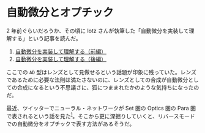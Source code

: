 # 自動微分とオプチック

2 年前ぐらいだろうか、その頃に lotz さんが執筆した「自動微分を実装して理解する」という記事を読んだ。

1. [自動微分を実装して理解する（前編）](https://qiita.com/lotz/items/39c52f08cc9b5d8439ca)
1. [自動微分を実装して理解する（後編）](https://qiita.com/lotz/items/f1d4ab1d83dc13a5d81a)

ここでの `AD` 型はレンズとして見做せるという話題が印象に残っていた。レンズであるために必要な法則は満たさないのに、レンズとしての合成が自動微分としての合成になるという不思議さに、狐につままれたかのような気持ちになったのだ。

最近、ツイッターでニューラル・ネットワークが Set 圏の Optics 圏の Para 圏で表されるという話を見た<sup>[1]</sup>。そこから更に深掘りしていくと、リバースモードでの自動微分をオプチックで表す方法があるそうだ。

[1]: https://twitter.com/inamiy/status/1370982916474335233

